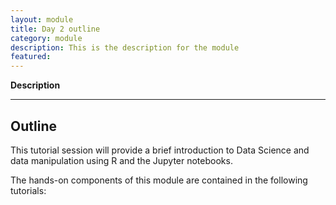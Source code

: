 ```yaml
---
layout: module
title: Day 2 outline
category: module
description: This is the description for the module
featured:
---
```



**Description**

---

## Outline
This tutorial session will provide a brief introduction to Data Science and data manipulation using R and the Jupyter notebooks.

The hands-on components of this module are contained in the following tutorials:
